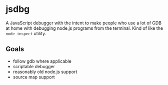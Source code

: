 # jsdbg

A JavaScript debugger with the intent to make people who use a lot of GDB at home with debugging node.js
programs from the terminal. Kind of like the `node inspect` utility.

## Goals

- follow gdb where applicable
- scriptable debugger
- reasonably old node.js support
- source map support

